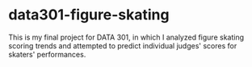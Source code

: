 # data301-figure-skating
This is my final project for DATA 301, in which I analyzed figure skating scoring trends and attempted to predict individual judges' scores for skaters' performances.
